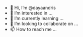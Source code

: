 - 👋 Hi, I’m @dayaandris
- 👀 I’m interested in ...
- 🌱 I’m currently learning ...
- 💞️ I’m looking to collaborate on ...
- 📫 How to reach me ...

<!---
dayaandris/dayaandris is a ✨ special ✨ repository because its `README.md` (this file) appears on your GitHub profile.
You can click the Preview link to take a look at your changes.
--->
